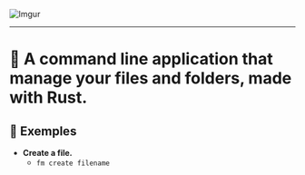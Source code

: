 ![Imgur](https://i.imgur.com/4yWEVU2.png)
___
# 🦀 A command line application that manage your files and folders, made with Rust.

## 📓 Exemples

* **Create a file.**
    * `fm create filename`
